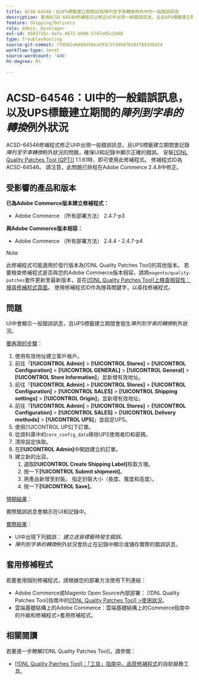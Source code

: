 ```yaml
---
title: ACSD-64546：在UPS標籤建立期間UI和陣列至字串轉換例外中的一般錯誤訊息
description: 套用ACSD-64546修補程式以修正UI中出現一般錯誤訊息，且在UPS標籤建立期間會記錄陣列至字串轉換例外狀況的Adobe Commerce問題。 修補程式可確保UI和記錄中顯示正確的錯誤。
feature: Shipping/Delivery
role: Admin, Developer
exl-id: 458371bc-4afe-4675-b090-5797e05c5b88
type: Troubleshooting
source-git-commit: 7fdb02a6d89d50ea593c5fd99d78101f89198424
workflow-type: tm+mt
source-wordcount: '446'
ht-degree: 0%

---
```


# ACSD-64546：UI中的一般錯誤訊息，以及UPS標籤建立期間的&#x200B;*陣列到字串的轉換*&#x200B;例外狀況

ACSD-64546修補程式修正UI中出現一般錯誤訊息，且UPS標籤建立期間會記錄&#x200B;*陣列至字串轉換*&#x200B;例外狀況的問題，確保UI和記錄中顯示正確的錯誤。 安裝[[!DNL Quality Patches Tool (QPT)]](/help/tools/quality-patches-tool/quality-patches-tool-to-self-serve-quality-patches.md) 1.1.61時，即可使用此修補程式。 修補程式ID為ACSD-64546。 請注意，此問題已排程在Adobe Commerce 2.4.8中修正。

## 受影響的產品和版本

**已為Adobe Commerce版本建立修補程式：**
* Adobe Commerce （所有部署方法） 2.4.7-p3

**與Adobe Commerce版本相容：**
* Adobe Commerce （所有部署方法） 2.4.4 - 2.4.7-p4

>[!NOTE]
>
>此修補程式可能適用於發行版本為[!DNL Quality Patches Tool]的其他版本。 若要檢查修補程式是否與您的Adobe Commerce版本相容，請將`magento/quality-patches`套件更新至最新版本，並在[[!DNL Quality Patches Tool]上檢查相容性：搜尋修補程式頁面](https://experienceleague.adobe.com/tools/commerce-quality-patches/index.html)。 使用修補程式ID作為搜尋關鍵字，以尋找修補程式。

## 問題

UI中會顯示一般錯誤訊息，且UPS標籤建立期間會發生&#x200B;*陣列到字串的轉換*&#x200B;例外狀況。

<u>要再現的步驟</u>：

1. 使用有效地址建立客戶帳戶。
1. 前往「**[!UICONTROL Admin]** > **[!UICONTROL Stores]** > **[!UICONTROL Configuration]** > **[!UICONTROL GENERAL]** > **[!UICONTROL General]** > **[!UICONTROL Store Information]**」並新增有效地址。
1. 前往「**[!UICONTROL Admin]** > **[!UICONTROL Stores]** > **[!UICONTROL Configuration]** > **[!UICONTROL SALES]** > **[!UICONTROL Shipping settings]** > **[!UICONTROL Origin]**」並新增有效地址。
1. 前往「**[!UICONTROL Admin]** > **[!UICONTROL Stores]** > **[!UICONTROL Configuration]** > **[!UICONTROL SALES]** > **[!UICONTROL Delivery methods]** > **[!UICONTROL UPS]**」並設定UPS。
1. 使用[!UICONTROL UPS]下訂單。
1. 從資料庫中的`core_config_data`移除UPS使用者ID和密碼。
1. 清除設定快取。
1. 在&#x200B;**[!UICONTROL Admin]**&#x200B;中開啟建立的訂單。
1. 建立新的出貨。
   1. 選取&#x200B;**[!UICONTROL Create Shipping Label]**&#x200B;核取方塊。
   1. 按一下&#x200B;**[!UICONTROL Submit shipment]**。
   1. 將產品新增至封裝。 指定封裝大小（長度、寬度和高度）。
   1. 按一下&#x200B;**[!UICONTROL Save]**。

<u>預期結果</u>：

實際錯誤訊息會顯示在UI和記錄中。

<u>實際結果</u>：

* UI中出現下列錯誤：
  *建立送貨標籤時發生錯誤。*
* *陣列到字串的轉換*&#x200B;例外狀況會防止在記錄中顯示或儲存實際的錯誤訊息。

## 套用修補程式

若要套用個別修補程式，請根據您的部署方法使用下列連結：
* Adobe Commerce或Magento Open Source內部部署： [!DNL Quality Patches Tool]指南中的[[!DNL Quality Patches Tool] >使用狀況](/help/tools/quality-patches-tool/usage.md)。
* 雲端基礎結構上的Adobe Commerce：雲端基礎結構上的Commerce指南中的升級和修補程式>套用修補程式。

## 相關閱讀

若要進一步瞭解[!DNL Quality Patches Tool]，請參閱：
* [[!DNL Quality Patches Tool]：「工具」指南中，品質修補程式](/help/tools/quality-patches-tool/quality-patches-tool-to-self-serve-quality-patches.md)的自助服務工具。
